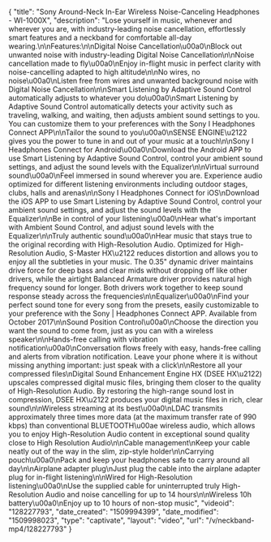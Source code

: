 {
    "title": "Sony Around-Neck In-Ear Wireless Noise-Canceling Headphones - WI-1000X",
    "description": "Lose yourself in music, whenever and wherever you are, with industry-leading noise cancellation, effortlessly smart features and a neckband for comfortable all-day wearing.\n\nFeatures:\n\nDigital Noise Cancellation\u00a0\nBlock out unwanted noise with industry-leading Digital Noise Cancellation\n\nNoise cancellation made to fly\u00a0\nEnjoy in-flight music in perfect clarity with noise-cancelling adapted to high altitude\n\nNo wires, no noise\u00a0\nListen free from wires and unwanted background noise with Digital Noise Cancellation\n\nSmart Listening by Adaptive Sound Control automatically adjusts to whatever you do\u00a0\nSmart Listening by Adaptive Sound Control automatically detects your activity such as traveling, walking, and waiting, then adjusts ambient sound settings to you. You can customize them to your preferences with the Sony I Headphones Connect APP\n\nTailor the sound to you\u00a0\nSENSE ENGINE\u2122 gives you the power to tune in and out of your music at a touch\n\nSony I Headphones Connect for Android\u00a0\nDownload the Android APP to use Smart Listening by Adaptive Sound Control, control your ambient sound settings, and adjust the sound levels with the Equalizer\n\nVirtual surround sound\u00a0\nFeel immersed in sound wherever you are. Experience audio optimized for different listening environments including outdoor stages, clubs, halls and arenas\n\nSony I Headphones Connect for iOS\nDownload the iOS APP to use Smart Listening by Adaptive Sound Control, control your ambient sound settings, and adjust the sound levels with the Equalizer\n\nBe in control of your listening\u00a0\nHear what's important with Ambient Sound Control, and adjust sound levels with the Equalizer\n\nTruly authentic sound\u00a0\nHear music that stays true to the original recording with High-Resolution Audio. Optimized for High-Resolution Audio, S-Master HX\u2122 reduces distortion and allows you to enjoy all the subtleties in your music. The 0.35\" dynamic driver maintains drive force for deep bass and clear mids without dropping off like other drivers, while the airtight Balanced Armature driver provides natural high frequency sound for longer. Both drivers work together to keep sound response steady across the frequencies\n\nEqualizer\u00a0\nFind your perfect sound tone for every song from the presets, easily customizable to your preference with the Sony | Headphones Connect APP. Available from October 2017\n\nSound Position Control\u00a0\nChoose the direction you want the sound to come from, just as you can with a wireless speaker\n\nHands-free calling with vibration notification\u00a0\nConversation flows freely with easy, hands-free calling and alerts from vibration notification. Leave your phone where it is without missing anything important: just speak with a click\n\nRestore all your compressed files\nDigital Sound Enhancement Engine HX (DSEE HX\u2122) upscales compressed digital music files, bringing them closer to the quality of High-Resolution Audio. By restoring the high-range sound lost in compression, DSEE HX\u2122 produces your digital music files in rich, clear sound\n\nWireless streaming at its best\u00a0\nLDAC transmits approximately three times more data (at the maximum transfer rate of 990 kbps) than conventional BLUETOOTH\u00ae wireless audio, which allows you to enjoy High-Resolution Audio content in exceptional sound quality close to High Resolution Audio\n\nCable management\nKeep your cable neatly out of the way in the slim, zip-style holder\n\nCarrying pouch\u00a0\nPack and keep your headphones safe to carry around all day\n\nAirplane adapter plug\nJust plug the cable into the airplane adapter plug for in-flight listening\n\nWired for High-Resolution listening\u00a0\nUse the supplied cable for uninterrupted truly High-Resolution Audio and noise cancelling for up to 14 hours\n\nWireless 10h battery\u00a0\nEnjoy up to 10 hours of non-stop music",
    "videoid": "128227793",
    "date_created": "1509994399",
    "date_modified": "1509998023",
    "type": "captivate",
    "layout": "video",
    "url": "\/v\/neckband-mp4\/128227793"
}